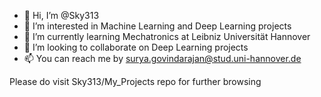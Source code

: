 - 👋 Hi, I’m @Sky313
- 👀 I’m interested in Machine Learning and Deep Learning projects 
- 🌱 I’m currently learning Mechatronics at Leibniz Universität Hannover
- 💞️ I’m looking to collaborate on Deep Learning projects
- 📫 You can reach me by surya.govindarajan@stud.uni-hannover.de

Please do visit Sky313/My_Projects repo for further browsing
<!---
Sky313/Sky313 is a ✨ special ✨ repository because its `README.md` (this file) appears on your GitHub profile.
You can click the Preview link to take a look at your changes.
--->
